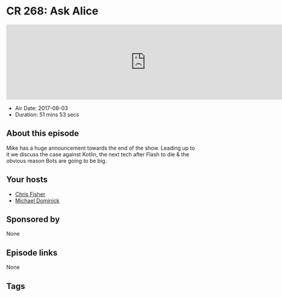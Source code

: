 # CR 268: Ask Alice

<iframe src="https://player.fireside.fm/v2/MLf2ZzhC+OHWTcF59?theme=dark" width="740" height="200" frameborder="0" scrolling="no"></iframe>

* Air Date: 2017-08-03
* Duration: 51 mins 53 secs

## About this episode

Mike has a huge announcement towards the end of the show. Leading up to it we discuss the case against Kotlin, the next tech after Flash to die & the obvious reason Bots are going to be big.

## Your hosts
* [Chris Fisher](https://coder.show/hosts/chrislas)
* [Michael Dominick](https://coder.show/hosts/michael)

## Sponsored by

None



## Episode links

None



## Tags

